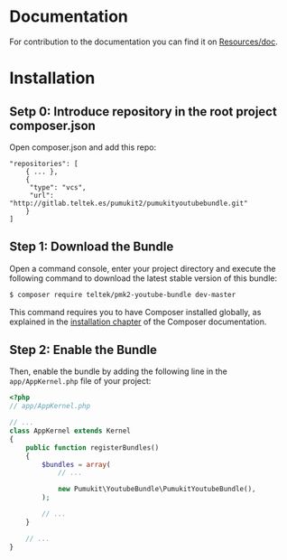 Documentation
=============

For contribution to the documentation you can find it on [Resources/doc](Resources/doc).

Installation
============

Setp 0: Introduce repository in the root project composer.json
---------------------------------------------------------

Open composer.json and add this repo:

    "repositories": [
        { ... },
        {
         "type": "vcs",
         "url": "http://gitlab.teltek.es/pumukit2/pumukityoutubebundle.git"
        }
    ]




Step 1: Download the Bundle
---------------------------

Open a command console, enter your project directory and execute the
following command to download the latest stable version of this bundle:

```bash
$ composer require teltek/pmk2-youtube-bundle dev-master
```

This command requires you to have Composer installed globally, as explained
in the [installation chapter](https://getcomposer.org/doc/00-intro.md)
of the Composer documentation.

Step 2: Enable the Bundle
-------------------------

Then, enable the bundle by adding the following line in the `app/AppKernel.php`
file of your project:

```php
<?php
// app/AppKernel.php

// ...
class AppKernel extends Kernel
{
    public function registerBundles()
    {
        $bundles = array(
            // ...

            new Pumukit\YoutubeBundle\PumukitYoutubeBundle(),
        );

        // ...
    }

    // ...
}
```